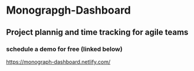 # Monograpgh-Dashboard

## Project plannig and time tracking for agile teams

### schedule a demo for free (linked below)

https://monograph-dashboard.netlify.com/
